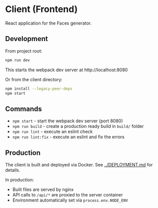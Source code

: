 # Client (Frontend)

React application for the Faces generator.

## Development

From project root:
```bash
npm run dev
```
This starts the webpack dev server at http://localhost:8080

Or from the client directory:
```bash
npm install --legacy-peer-deps
npm start
```

## Commands

- `npm start` - start the webpack dev server (port 8080)
- `npm run build` - create a production ready build in `build/` folder
- `npm run lint` - execute an eslint check
- `npm run lint:fix` - execute an eslint and fix the errors

## Production

The client is built and deployed via Docker. See [../DEPLOYMENT.md](../DEPLOYMENT.md) for details.

In production:
- Built files are served by nginx
- API calls to `/api/*` are proxied to the server container
- Environment automatically set via `process.env.NODE_ENV`